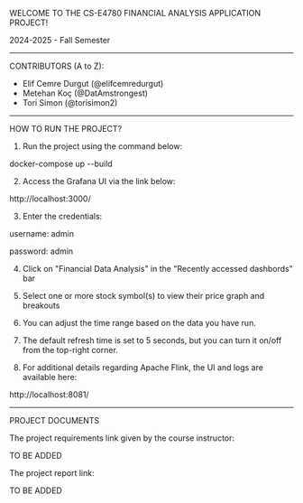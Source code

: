 WELCOME TO THE CS-E4780 FINANCIAL ANALYSIS APPLICATION PROJECT!

2024-2025 - Fall Semester

----------------------------------------------------------------

CONTRIBUTORS (A to Z):

- Elif Cemre Durgut (@elifcemredurgut)
- Metehan Koç (@DatAmstrongest)
- Tori Simon (@torisimon2)

----------------------------------------------------------------

HOW TO RUN THE PROJECT?

1) Run the project using the command below:

docker-compose up --build

2) Access the Grafana UI via the link below:

http://localhost:3000/

3) Enter the credentials:

username: admin

password: admin

4)  Click on "Financial Data Analysis" in the "Recently accessed dashbords" bar

5) Select one or more stock symbol(s) to view their price graph and breakouts

6) You can adjust the time range based on the data you have run.

7) The default refresh time is set to 5 seconds, but you can turn it on/off from the top-right corner.

8) For additional details regarding Apache Flink, the UI and logs are available here:

http://localhost:8081/

----------------------------------------------------------------

PROJECT DOCUMENTS

The project requirements link given by the course instructor:

TO BE ADDED

The project report link:

TO BE ADDED